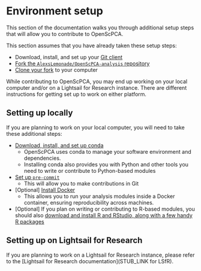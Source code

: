 # Environment setup

This section of the documentation walks you through additional setup steps that will allow you to contribute to OpenScPCA.

This section assumes that you have already taken these setup steps:

- Download, install, and set up your [Git client](../install-a-git-client.md)
- [Fork the `AlexsLemonade/OpenScPCA-analysis` repository](../fork-the-repo.md)
- [Clone your fork](../clone-the-repo.md) to your computer

While contributing to OpenScPCA, you may end up working on your local computer and/or on a Lightsail for Research instance.
There are different instructions for getting set up to work on either platform.

## Setting up locally

If you are planning to work on your local computer, you will need to take these additional steps:

- [Download, install, and set up conda](./setup-conda.md)
    - OpenScPCA uses conda to manage your software environment and dependencies.
    - Installing conda also provides you with Python and other tools you need to write or contribute to Python-based modules
- [Set up `pre-commit`](./setup-precommit.md)
    - This will allow you to make contributions in Git
- [Optional] [Install Docker](./install-docker.md)
    - This allows you to run your analysis modules inside a Docker container, ensuring reproducibility across machines.
- [Optional] If you plan on writing or contributing to R-based modules, you should also [download and install R and RStudio, along with a few handy R packages](./install-r-rstudio.md)

## Setting up on Lightsail for Research

If you are planning to work on a Lightsail for Research instance, please refer to the [Lightsail for Research documentation](STUB_LINK for LSfR).

